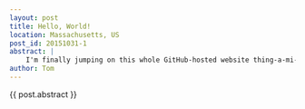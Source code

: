```yaml
---
layout: post
title: Hello, World!
location: Massachusetts, US
post_id: 20151031-1
abstract: |
    I'm finally jumping on this whole GitHub-hosted website thing-a-mi-jig.
author: Tom
---
```


{{ post.abstract }}
